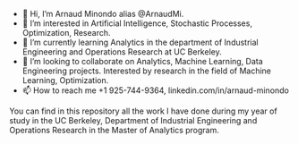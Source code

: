 - 👋 Hi, I’m Arnaud Minondo alias @ArnaudMi.
- 👀 I’m interested in Artificial Intelligence, Stochastic Processes, Optimization, Research.
- 🌱 I’m currently learning Analytics in the department of Industrial Engineering and Operations Research at UC Berkeley.
- 💞️ I’m looking to collaborate on Analytics, Machine Learning, Data Engineering projects. Interested by research in the field of Machine Learning, Optimization.
- 📫 How to reach me +1 925-744-9364,  linkedin.com/in/arnaud-minondo
<!---
ArnaudMi/ArnaudMi is a ✨ special ✨ repository because its `README.md` (this file) appears on your GitHub profile.
You can click the Preview link to take a look at your changes.
--->
You can find in this repository all the work I have done during my year of study in the UC Berkeley, Department of Industrial Engineering and Operations Research in the Master of Analytics program.
